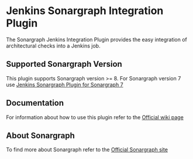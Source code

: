 Jenkins Sonargraph Integration Plugin
=================

The Sonargraph Jenkins Integration Plugin provides the easy integration of architectural checks into a Jenkins job.

Supported Sonargraph Version
-------------

This plugin supports Sonargraph version >= 8.
For Sonargraph version 7 use [Jenkins Sonargraph Plugin for Sonargraph 7](https://github.com/jenkinsci/sonargraph-plugin)

Documentation
-------------

For information about how to use this plugin refer to the [Official wiki page](https://wiki.jenkins-ci.org/display/JENKINS/Sonargraph+Integration+Plugin)


About Sonargraph
----------------

To find more about Sonargraph refer to the [Official Sonargraph site](http://www.hello2morrow.com/) 
